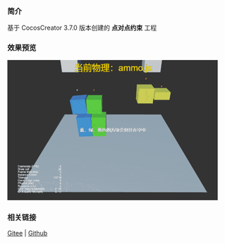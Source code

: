 ### 简介
基于 CocosCreator 3.7.0 版本创建的 **点对点约束** 工程

### 效果预览
![image](../../../gif/202203/2022030432.gif)

### 相关链接
[Gitee](https://gitee.com/mirrors_cocos-creator/example-3d/blob/master/physics-3d/assets/cases/scenes) | [Github](https://github.com/cocos-creator/example-3d/blob/master/physics-3d/assets/cases/scenes)